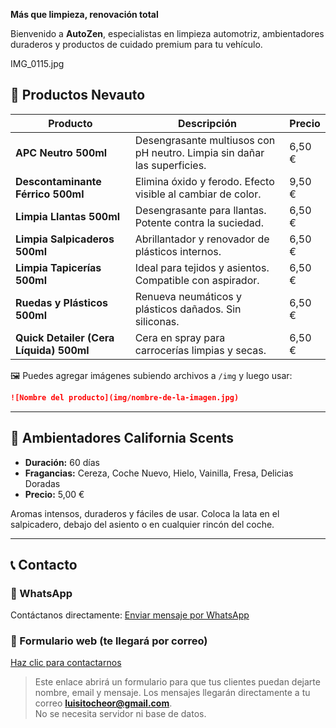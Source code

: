 
**Más que limpieza, renovación total**

Bienvenido a **AutoZen**, especialistas en limpieza automotriz, ambientadores duraderos y productos de cuidado premium para tu vehículo.


 
 IMG_0115.jpg
 

## 🧽 Productos Nevauto

| Producto | Descripción | Precio |
|----------|-------------|--------|
| **APC Neutro 500ml** | Desengrasante multiusos con pH neutro. Limpia sin dañar las superficies. | 6,50 € |
| **Descontaminante Férrico 500ml** | Elimina óxido y ferodo. Efecto visible al cambiar de color. | 9,50 € |
| **Limpia Llantas 500ml** | Desengrasante para llantas. Potente contra la suciedad. | 6,50 € |
| **Limpia Salpicaderos 500ml** | Abrillantador y renovador de plásticos internos. | 6,50 € |
| **Limpia Tapicerías 500ml** | Ideal para tejidos y asientos. Compatible con aspirador. | 6,50 € |
| **Ruedas y Plásticos 500ml** | Renueva neumáticos y plásticos dañados. Sin siliconas. | 6,50 € |
| **Quick Detailer (Cera Líquida) 500ml** | Cera en spray para carrocerías limpias y secas. | 6,50 € |

🖼️ Puedes agregar imágenes subiendo archivos a `/img` y luego usar:
```md
![Nombre del producto](img/nombre-de-la-imagen.jpg)
```

---

## 🌸 Ambientadores California Scents

- **Duración:** 60 días
- **Fragancias:** Cereza, Coche Nuevo, Hielo, Vainilla, Fresa, Delicias Doradas
- **Precio:** 5,00 €

Aromas intensos, duraderos y fáciles de usar. Coloca la lata en el salpicadero, debajo del asiento o en cualquier rincón del coche.

---

## 📞 Contacto

### 💬 WhatsApp
Contáctanos directamente:
[Enviar mensaje por WhatsApp](https://wa.me/34609762638)

### 📧 Formulario web (te llegará por correo)
[Haz clic para contactarnos](https://formsubmit.co/luisitocheor@gmail.com)

> Este enlace abrirá un formulario para que tus clientes puedan dejarte nombre, email y mensaje. Los mensajes llegarán directamente a tu correo **luisitocheor@gmail.com**.  
> No se necesita servidor ni base de datos.
